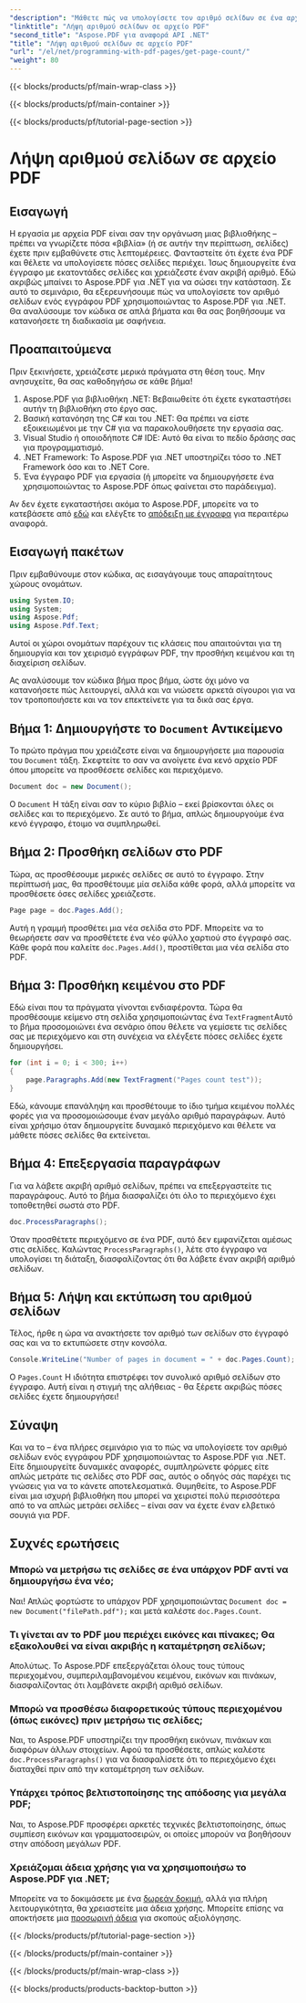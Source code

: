 ```yaml
---
"description": "Μάθετε πώς να υπολογίσετε τον αριθμό σελίδων σε ένα αρχείο PDF χρησιμοποιώντας το Aspose.PDF για .NET. Ακολουθήστε τον αναλυτικό οδηγό μας για μια απλή και αποτελεσματική λύση."
"linktitle": "Λήψη αριθμού σελίδων σε αρχείο PDF"
"second_title": "Aspose.PDF για αναφορά API .NET"
"title": "Λήψη αριθμού σελίδων σε αρχείο PDF"
"url": "/el/net/programming-with-pdf-pages/get-page-count/"
"weight": 80
---
```


{{< blocks/products/pf/main-wrap-class >}}

{{< blocks/products/pf/main-container >}}

{{< blocks/products/pf/tutorial-page-section >}}

# Λήψη αριθμού σελίδων σε αρχείο PDF

## Εισαγωγή

Η εργασία με αρχεία PDF είναι σαν την οργάνωση μιας βιβλιοθήκης – πρέπει να γνωρίζετε πόσα «βιβλία» (ή σε αυτήν την περίπτωση, σελίδες) έχετε πριν εμβαθύνετε στις λεπτομέρειες. Φανταστείτε ότι έχετε ένα PDF και θέλετε να υπολογίσετε πόσες σελίδες περιέχει. Ίσως δημιουργείτε ένα έγγραφο με εκατοντάδες σελίδες και χρειάζεστε έναν ακριβή αριθμό. Εδώ ακριβώς μπαίνει το Aspose.PDF για .NET για να σώσει την κατάσταση. Σε αυτό το σεμινάριο, θα εξερευνήσουμε πώς να υπολογίσετε τον αριθμό σελίδων ενός εγγράφου PDF χρησιμοποιώντας το Aspose.PDF για .NET. Θα αναλύσουμε τον κώδικα σε απλά βήματα και θα σας βοηθήσουμε να κατανοήσετε τη διαδικασία με σαφήνεια.

## Προαπαιτούμενα

Πριν ξεκινήσετε, χρειάζεστε μερικά πράγματα στη θέση τους. Μην ανησυχείτε, θα σας καθοδηγήσω σε κάθε βήμα!

1. Aspose.PDF για βιβλιοθήκη .NET: Βεβαιωθείτε ότι έχετε εγκαταστήσει αυτήν τη βιβλιοθήκη στο έργο σας.
2. Βασική κατανόηση της C# και του .NET: Θα πρέπει να είστε εξοικειωμένοι με την C# για να παρακολουθήσετε την εργασία σας.
3. Visual Studio ή οποιοδήποτε C# IDE: Αυτό θα είναι το πεδίο δράσης σας για προγραμματισμό.
4. .NET Framework: Το Aspose.PDF για .NET υποστηρίζει τόσο το .NET Framework όσο και το .NET Core.
5. Ένα έγγραφο PDF για εργασία (ή μπορείτε να δημιουργήσετε ένα χρησιμοποιώντας το Aspose.PDF όπως φαίνεται στο παράδειγμα).

Αν δεν έχετε εγκαταστήσει ακόμα το Aspose.PDF, μπορείτε να το κατεβάσετε από [εδώ](https://releases.aspose.com/pdf/net/) και ελέγξτε το [απόδειξη με έγγραφα](https://reference.aspose.com/pdf/net/) για περαιτέρω αναφορά.

## Εισαγωγή πακέτων

Πριν εμβαθύνουμε στον κώδικα, ας εισαγάγουμε τους απαραίτητους χώρους ονομάτων.

```csharp
using System.IO;
using System;
using Aspose.Pdf;
using Aspose.Pdf.Text;
```

Αυτοί οι χώροι ονομάτων παρέχουν τις κλάσεις που απαιτούνται για τη δημιουργία και τον χειρισμό εγγράφων PDF, την προσθήκη κειμένου και τη διαχείριση σελίδων.

Ας αναλύσουμε τον κώδικα βήμα προς βήμα, ώστε όχι μόνο να κατανοήσετε πώς λειτουργεί, αλλά και να νιώσετε αρκετά σίγουροι για να τον τροποποιήσετε και να τον επεκτείνετε για τα δικά σας έργα.

## Βήμα 1: Δημιουργήστε το `Document` Αντικείμενο

Το πρώτο πράγμα που χρειάζεστε είναι να δημιουργήσετε μια παρουσία του `Document` τάξη. Σκεφτείτε το σαν να ανοίγετε ένα κενό αρχείο PDF όπου μπορείτε να προσθέσετε σελίδες και περιεχόμενο.

```csharp
Document doc = new Document();
```

Ο `Document` Η τάξη είναι σαν το κύριο βιβλίο – εκεί βρίσκονται όλες οι σελίδες και το περιεχόμενο. Σε αυτό το βήμα, απλώς δημιουργούμε ένα κενό έγγραφο, έτοιμο να συμπληρωθεί.

## Βήμα 2: Προσθήκη σελίδων στο PDF

Τώρα, ας προσθέσουμε μερικές σελίδες σε αυτό το έγγραφο. Στην περίπτωσή μας, θα προσθέτουμε μία σελίδα κάθε φορά, αλλά μπορείτε να προσθέσετε όσες σελίδες χρειάζεστε.

```csharp
Page page = doc.Pages.Add();
```

Αυτή η γραμμή προσθέτει μια νέα σελίδα στο PDF. Μπορείτε να το θεωρήσετε σαν να προσθέτετε ένα νέο φύλλο χαρτιού στο έγγραφό σας. Κάθε φορά που καλείτε `doc.Pages.Add()`, προστίθεται μια νέα σελίδα στο PDF.

## Βήμα 3: Προσθήκη κειμένου στο PDF

Εδώ είναι που τα πράγματα γίνονται ενδιαφέροντα. Τώρα θα προσθέσουμε κείμενο στη σελίδα χρησιμοποιώντας ένα `TextFragment`Αυτό το βήμα προσομοιώνει ένα σενάριο όπου θέλετε να γεμίσετε τις σελίδες σας με περιεχόμενο και στη συνέχεια να ελέγξετε πόσες σελίδες έχετε δημιουργήσει.

```csharp
for (int i = 0; i < 300; i++)
{
    page.Paragraphs.Add(new TextFragment("Pages count test"));
}
```

Εδώ, κάνουμε επανάληψη και προσθέτουμε το ίδιο τμήμα κειμένου πολλές φορές για να προσομοιώσουμε έναν μεγάλο αριθμό παραγράφων. Αυτό είναι χρήσιμο όταν δημιουργείτε δυναμικό περιεχόμενο και θέλετε να μάθετε πόσες σελίδες θα εκτείνεται.

## Βήμα 4: Επεξεργασία παραγράφων

Για να λάβετε ακριβή αριθμό σελίδων, πρέπει να επεξεργαστείτε τις παραγράφους. Αυτό το βήμα διασφαλίζει ότι όλο το περιεχόμενο έχει τοποθετηθεί σωστά στο PDF.

```csharp
doc.ProcessParagraphs();
```

Όταν προσθέτετε περιεχόμενο σε ένα PDF, αυτό δεν εμφανίζεται αμέσως στις σελίδες. Καλώντας `ProcessParagraphs()`, λέτε στο έγγραφο να υπολογίσει τη διάταξη, διασφαλίζοντας ότι θα λάβετε έναν ακριβή αριθμό σελίδων.

## Βήμα 5: Λήψη και εκτύπωση του αριθμού σελίδων

Τέλος, ήρθε η ώρα να ανακτήσετε τον αριθμό των σελίδων στο έγγραφό σας και να το εκτυπώσετε στην κονσόλα.

```csharp
Console.WriteLine("Number of pages in document = " + doc.Pages.Count);
```

Ο `Pages.Count` Η ιδιότητα επιστρέφει τον συνολικό αριθμό σελίδων στο έγγραφο. Αυτή είναι η στιγμή της αλήθειας - θα ξέρετε ακριβώς πόσες σελίδες έχετε δημιουργήσει!

## Σύναψη

Και να το – ένα πλήρες σεμινάριο για το πώς να υπολογίσετε τον αριθμό σελίδων ενός εγγράφου PDF χρησιμοποιώντας το Aspose.PDF για .NET. Είτε δημιουργείτε δυναμικές αναφορές, συμπληρώνετε φόρμες είτε απλώς μετράτε τις σελίδες στο PDF σας, αυτός ο οδηγός σάς παρέχει τις γνώσεις για να το κάνετε αποτελεσματικά. Θυμηθείτε, το Aspose.PDF είναι μια ισχυρή βιβλιοθήκη που μπορεί να χειριστεί πολύ περισσότερα από το να απλώς μετράει σελίδες – είναι σαν να έχετε έναν ελβετικό σουγιά για PDF.

## Συχνές ερωτήσεις

### Μπορώ να μετρήσω τις σελίδες σε ένα υπάρχον PDF αντί να δημιουργήσω ένα νέο;  
Ναι! Απλώς φορτώστε το υπάρχον PDF χρησιμοποιώντας `Document doc = new Document("filePath.pdf");` και μετά καλέστε `doc.Pages.Count`.

### Τι γίνεται αν το PDF μου περιέχει εικόνες και πίνακες; Θα εξακολουθεί να είναι ακριβής η καταμέτρηση σελίδων;  
Απολύτως. Το Aspose.PDF επεξεργάζεται όλους τους τύπους περιεχομένου, συμπεριλαμβανομένου κειμένου, εικόνων και πινάκων, διασφαλίζοντας ότι λαμβάνετε ακριβή αριθμό σελίδων.

### Μπορώ να προσθέσω διαφορετικούς τύπους περιεχομένου (όπως εικόνες) πριν μετρήσω τις σελίδες;  
Ναι, το Aspose.PDF υποστηρίζει την προσθήκη εικόνων, πινάκων και διαφόρων άλλων στοιχείων. Αφού τα προσθέσετε, απλώς καλέστε `doc.ProcessParagraphs()` για να διασφαλίσετε ότι το περιεχόμενο έχει διαταχθεί πριν από την καταμέτρηση των σελίδων.

### Υπάρχει τρόπος βελτιστοποίησης της απόδοσης για μεγάλα PDF;  
Ναι, το Aspose.PDF προσφέρει αρκετές τεχνικές βελτιστοποίησης, όπως συμπίεση εικόνων και γραμματοσειρών, οι οποίες μπορούν να βοηθήσουν στην απόδοση μεγάλων PDF.

### Χρειάζομαι άδεια χρήσης για να χρησιμοποιήσω το Aspose.PDF για .NET;  
Μπορείτε να το δοκιμάσετε με ένα [δωρεάν δοκιμή](https://releases.aspose.com/), αλλά για πλήρη λειτουργικότητα, θα χρειαστείτε μια άδεια χρήσης. Μπορείτε επίσης να αποκτήσετε μια [προσωρινή άδεια](https://purchase.aspose.com/temporary-license/) για σκοπούς αξιολόγησης.

{{< /blocks/products/pf/tutorial-page-section >}}

{{< /blocks/products/pf/main-container >}}

{{< /blocks/products/pf/main-wrap-class >}}

{{< blocks/products/products-backtop-button >}}